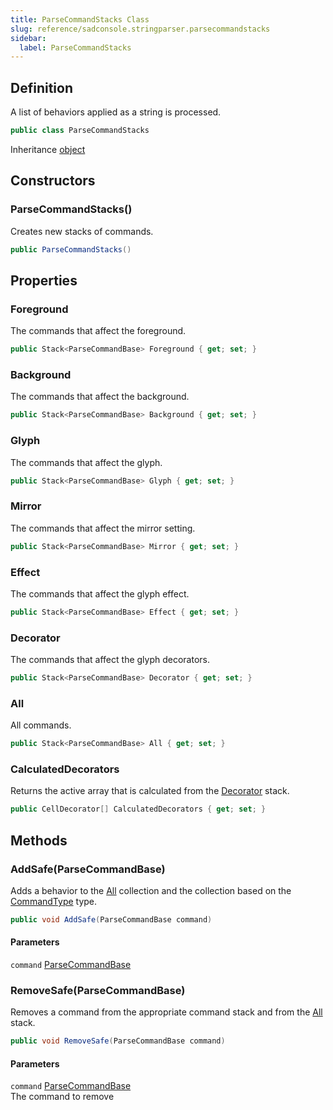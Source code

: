 ```yaml
---
title: ParseCommandStacks Class
slug: reference/sadconsole.stringparser.parsecommandstacks
sidebar:
  label: ParseCommandStacks
---
```

## Definition

A list of behaviors applied as a string is processed.

```csharp title="C#"
public class ParseCommandStacks
```

Inheritance [object](https://learn.microsoft.com/dotnet/api/system.object/)

## Constructors

### ParseCommandStacks()

Creates new stacks of commands.

```csharp title="C#"
public ParseCommandStacks()
```


## Properties

### Foreground

The commands that affect the foreground.

```csharp title="C#"
public Stack<ParseCommandBase> Foreground { get; set; }
```

### Background

The commands that affect the background.

```csharp title="C#"
public Stack<ParseCommandBase> Background { get; set; }
```

### Glyph

The commands that affect the glyph.

```csharp title="C#"
public Stack<ParseCommandBase> Glyph { get; set; }
```

### Mirror

The commands that affect the mirror setting.

```csharp title="C#"
public Stack<ParseCommandBase> Mirror { get; set; }
```

### Effect

The commands that affect the glyph effect.

```csharp title="C#"
public Stack<ParseCommandBase> Effect { get; set; }
```

### Decorator

The commands that affect the glyph decorators.

```csharp title="C#"
public Stack<ParseCommandBase> Decorator { get; set; }
```

### All

All commands.

```csharp title="C#"
public Stack<ParseCommandBase> All { get; set; }
```

### CalculatedDecorators

Returns the active array that is calculated from the [Decorator](../sadconsole.stringparser.parsecommandstacks/#decorator/) stack.

```csharp title="C#"
public CellDecorator[] CalculatedDecorators { get; set; }
```

## Methods

### AddSafe(ParseCommandBase)

Adds a behavior to the [All](../sadconsole.stringparser.parsecommandstacks/#all/) collection and the collection 
based on the [CommandType](../sadconsole.stringparser.parsecommandbase/#commandtype/) type.

```csharp title="C#"
public void AddSafe(ParseCommandBase command)
```

#### Parameters

`command` [ParseCommandBase](../sadconsole.stringparser.parsecommandbase/)  


### RemoveSafe(ParseCommandBase)

Removes a command from the appropriate command stack and from the [All](../sadconsole.stringparser.parsecommandstacks/#all/) stack.

```csharp title="C#"
public void RemoveSafe(ParseCommandBase command)
```

#### Parameters

`command` [ParseCommandBase](../sadconsole.stringparser.parsecommandbase/)  
The command to remove